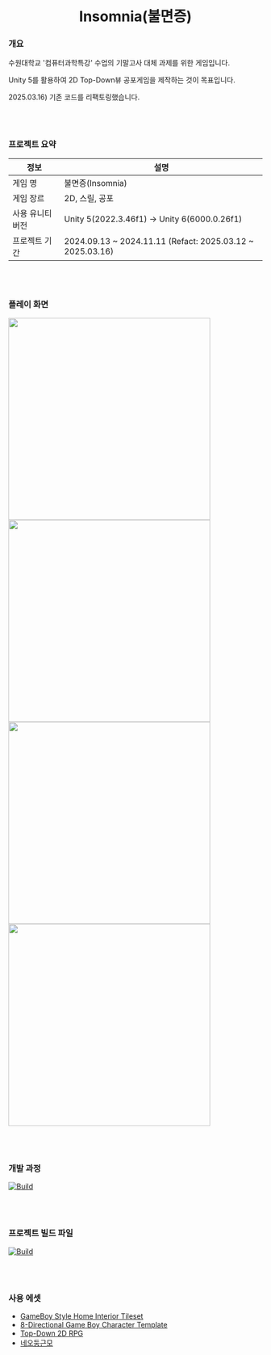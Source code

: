 <div align="center">
  
# Insomnia(불면증)
</div>

### 개요

수원대학교 '컴퓨터과학특강' 수업의 기말고사 대체 과제를 위한 게임입니다.

Unity 5를 활용하여 2D Top-Down뷰 공포게임을 제작하는 것이 목표입니다.

2025.03.16) 기존 코드를 리팩토링했습니다.

<br></br>

### 프로젝트 요약

| 정보 | 설명 |
|-----|-------|
| 게임 명 | 불면증(Insomnia) |
| 게임 장르| 2D, 스릴, 공포 |
| 사용 유니티 버전| Unity 5(2022.3.46f1) → Unity 6(6000.0.26f1) |
| 프로젝트 기간 | 2024.09.13 ~ 2024.11.11 (Refact: 2025.03.12 ~ 2025.03.16)|

<br></br>

### 플레이 화면

<img src = https://github.com/user-attachments/assets/91f84c8c-1325-49a2-84ec-adeea094b29b width="400"/>
<img src = https://github.com/user-attachments/assets/0ef2a231-989e-4b24-86b3-46778d59f619 width="400"/>
<img src = https://github.com/user-attachments/assets/d5bd2983-a1d0-4941-8fce-8c39eee2b41a width="400"/>
<img src = https://github.com/user-attachments/assets/e097826d-8fb5-4197-8ede-2e920e23fe1e width="400"/>

<br></br>

### 개발 과정

<a href="https://jxngmin-resume.notion.site/Unity-Engine-5c02de338df64c84857b8f75b15db275?pvs=4"><img alt="Build" src ="https://img.shields.io/badge/Notion-000000.svg?&style=for-the-badge&logo=Notion&logoColor=white"/></a>

<br></br>

### 프로젝트 빌드 파일

<a href="https://drive.google.com/drive/folders/1a9QmaSbUQVJf8Z493pI4_BHxTVRYiTA4?usp=drive_link"><img alt="Build" src ="https://img.shields.io/badge/Drive-125B9F.svg?&style=for-the-badge&logo=googledrive&logoColor=white"/></a>

<br></br>

### 사용 에셋

* [GameBoy Style Home Interior Tileset](https://monkeyimage.itch.io/home-interior-tilesheet-gameboy-styled)
* [8-Directional Game Boy Character Template](https://gibbongl.itch.io/8-directional-gameboy-character-template)
* [Top-Down 2D RPG](https://goldmetal.co.kr/)
* [네오둥근모](https://neodgm.dalgona.dev/)
